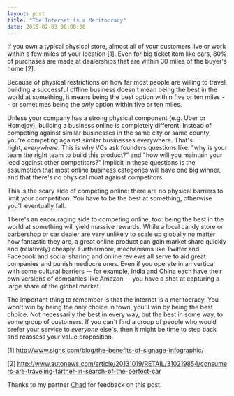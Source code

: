 ```yaml
---
layout: post
title: "The Internet is a Meritocracy"
date: 2015-02-03 08:00:00
---
```


If you own a typical physical store, almost all of your customers live or work within a few miles of your location [1]. Even for big ticket item like cars, 80% of purchases are made at dealerships that are within 30 miles of the buyer's home [2].

Because of physical restrictions on how far most people are willing to travel, building a successful offline business doesn't mean being the best in the world at something, it means being the best option within five or ten miles -- or sometimes being the _only_ option within five or ten miles.

Unless your company has a strong physical component (e.g. Uber or Homejoy), building a business online is completely different. Instead of competing against similar businesses in the same city or same county, you're competing against similar businesses everywhere. That's right, _everywhere_. This is why VCs ask founders questions like: "why is your team _the_ right team to build this product?" and "how will you maintain your lead against other competitors?" Implicit in these questions is the assumption that most online business categories will have one big winner, and that there's no physical moat against competitors.

This is the scary side of competing online: there are no physical barriers to limit your competition. You have to be the best at something, otherwise you'll eventually fall.

There's an encouraging side to competing online, too: being the best in the world at something will yield massive rewards. While a local candy store or barbershop or car dealer are very unlikely to scale up globally no matter how fantastic they are, a great online product can gain market share quickly and (relatively) cheaply. Furthermore, mechanisms like Twitter and Facebook and social sharing and online reviews all serve to aid great companies and punish mediocre ones. Even if you operate in an vertical with some cultural barriers -- for example, India and China each have their own versions of companies like Amazon -- you have a shot at capturing a large share of the global market.

The important thing to remember is that the internet is a meritocracy. You won't win by being the only choice in town, you'll win by being the best choice. Not necessarily the best in every way, but the best in some way, to some group of customers. If you can't find a group of people who would prefer your service to _everyone_ else's, then it might be time to step back and reassess your value proposition.

[1] <a href="http://www.signs.com/blog/the-benefits-of-signage-infographic/" target="_blank">http://www.signs.com/blog/the-benefits-of-signage-infographic/</a>

[2] <a href="http://www.autonews.com/article/20131019/RETAIL/310219854/consumers-are-traveling-farther-in-search-of-the-perfect-car" target="_blank">http://www.autonews.com/article/20131019/RETAIL/310219854/consumers-are-traveling-farther-in-search-of-the-perfect-car</a>

Thanks to my partner <a href="https://twitter.com/chadbyers" target="_blank">Chad</a> for feedback on this post.